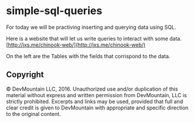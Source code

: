# simple-sql-queries

For today we will be practiving inserting and querying data using SQL.

Here is a website that will let us write queries to interact with some data.  [http://jxs.me/chinook-web/](http://jxs.me/chinook-web/) 

On the left are the Tables with the fields that corrispond to the data.  

## Copyright

© DevMountain LLC, 2016. Unauthorized use and/or duplication of this material without express and written permission from DevMountain, LLC is strictly prohibited. Excerpts and links may be used, provided that full and clear credit is given to DevMountain with appropriate and specific direction to the original content.
